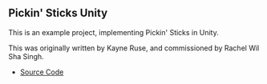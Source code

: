 ## Pickin' Sticks Unity

This is an example project, implementing Pickin' Sticks in Unity.

This was originally written by Kayne Ruse, and commissioned by Rachel Wil Sha Singh.

* [Source Code](https://github.com/Ratstail91/Pickin-Sticks-Unity)
